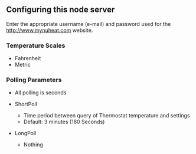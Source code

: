 ## Configuring this node server

Enter the appropriate username (e-mail) and password used for the
http://www.mynuheat.com website.

### Temperature Scales
 - Fahrenheit
 - Metric

### Polling Parameters
 - All polling is seconds
 
 - ShortPoll
   - Time period between query of Thermostat temperature and settings
   - Default: 3 minutes (180 Seconds)
 - LongPoll
   - Nothing
